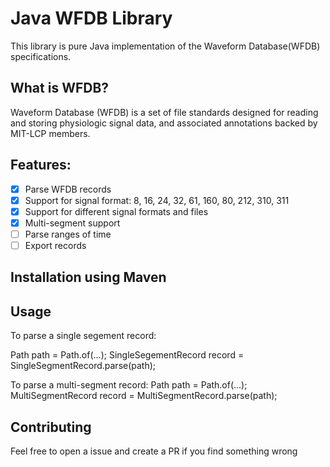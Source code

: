 # Java WFDB Library
This library is pure Java implementation of the Waveform Database(WFDB) specifications.

## What is WFDB?
Waveform Database (WFDB) is a set of file standards designed for reading and storing physiologic signal data, and associated annotations backed by MIT-LCP members.

## Features:
- [x] Parse WFDB records
- [x] Support for signal format: 8, 16, 24, 32, 61, 160, 80, 212, 310, 311 
- [x] Support for different signal formats and files
- [x] Multi-segment support
- [ ] Parse ranges of time
- [ ] Export records

## Installation using Maven

## Usage
To parse a single segement record:

Path path = Path.of(...);
SingleSegementRecord record = SingleSegmentRecord.parse(path);

To parse a multi-segment record:
Path path = Path.of(...);
MultiSegmentRecord record = MultiSegmentRecord.parse(path);

## Contributing
Feel free to open a issue and create a PR if you find something wrong
